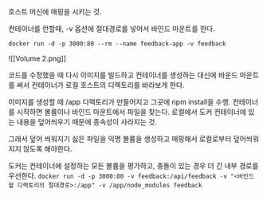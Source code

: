 호스트 머신에 매핑을 시키는 것. 

컨테이너를 런할때, -v 옵션에 절대경로를 넣어서 바인드 마운트를 한다. 

`docker run -d -p 3000:80 --rm --name feedback-app -v feedback`

![[Volume 2.png]]

코드를 수정했을 때 다시 이미지를 빌드하고 컨테이너를 생성하는 대신에 바운드 마운트를 써서 컨테이너가 로컬 호스트의 디렉토리를 바라보게 한다. 

이미지를 생성할 때 /app 디렉토리가 만들어지고 그곳에 npm install을 수행. 
컨테이너를 시작하면 볼륨이나 바인드 마운트에서 파일을 찾는다. 
로컬에서 도커 컨테이너에 있는 내용을 덮어씌우기 때문에 종속성이 사라지는 것.

그래서 덮어 씌워지기 싫은 파일을 익명 볼륨을 생성하고 매핑해서 로컬로부터 덮어씌워지지 않도록 해야한다. 

도커는 컨테이너에 설정하는 모든 볼륨을 평가하고, 충돌이 있는 경우 더 긴 내부 경로를 우선한다. 
`docker run -d -p 3000:80 -v feedback:/api/feedback -v "<바인드할 디렉토리의 절대경로>:/app" -v /app/node_modules feedback`




